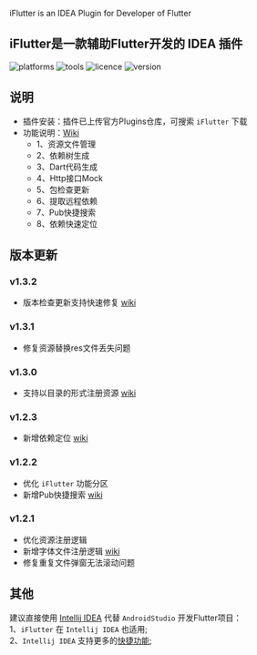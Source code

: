 <!-- Plugin description -->
iFlutter is an IDEA Plugin for Developer of Flutter
<!-- Plugin description end -->

## iFlutter是一款辅助Flutter开发的 IDEA 插件

![platforms](https://img.shields.io/badge/platforms-macos%20%7C%20windows%20%7C%20linux-blue) ![tools](https://img.shields.io/badge/idea-intellij_IDEA%20%7C%20AndroidStudio-blue) ![licence](https://img.shields.io/badge/licence-MIT-blue) ![version](https://img.shields.io/badge/version-v1.3.2-blue)

## 说明
- 插件安装：插件已上传官方Plugins仓库，可搜索 `iFlutter` 下载
- 功能说明：[Wiki](https://iflutter.toolu.cn)
  - 1、资源文件管理
  - 2、依赖树生成
  - 3、Dart代码生成
  - 4、Http接口Mock
  - 5、包检查更新
  - 6、提取远程依赖
  - 7、Pub快捷搜索
  - 8、依赖快速定位

## 版本更新
### v1.3.2
- 版本检查更新支持快速修复 [wiki](https://iflutter.toolu.cn/content/chapter-5/part-1.html)

### v1.3.1
- 修复资源替换res文件丢失问题

### v1.3.0
- 支持以目录的形式注册资源 [wiki](https://iflutter.toolu.cn/content/chapter-1/part-2.html)

### v1.2.3
- 新增依赖定位 [wiki](https://iflutter.toolu.cn/content/chapter-8/part-1.html)

### v1.2.2
- 优化 `iFlutter` 功能分区
- 新增Pub快捷搜索 [wiki](https://iflutter.toolu.cn/content/chapter-7/part-1.html)

### v1.2.1
- 优化资源注册逻辑
- 新增字体文件注册逻辑 [wiki](https://iflutter.toolu.cn/content/chapter-1/part-3.html)
- 修复重复文件弹窗无法滚动问题
  
## 其他
建议直接使用 [Intellij IDEA](https://www.jetbrains.com/idea/) 代替 `AndroidStudio` 开发Flutter项目：  
1、`iFlutter` 在 `Intellij IDEA` 也适用;  
2、`Intellij IDEA` 支持更多的[快捷功能](https://medium.com/flutter-community/flutter-ide-shortcuts-for-faster-development-2ef45c51085b);

